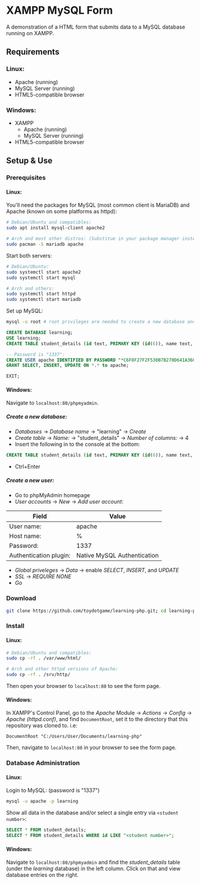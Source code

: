 # XAMPP MySQL Form
A demonstration of a HTML form that submits data to a MySQL database running on XAMPP.

## Requirements
### Linux:
* Apache (running)
* MySQL Server (running)
* HTML5-compatible browser
### Windows:
* XAMPP
	* Apache (running)
	* MySQL Server (running)
* HTML5-compatible browser

## Setup & Use
### Prerequisites
#### Linux:
You'll need the packages for MySQL (most common client is MariaDB) and Apache (known on some platforms as httpd):
```sh
# Debian/Ubuntu and compatibles:
sudo apt install mysql-client apache2

# Arch and most other distros: (Substitue in your package manager instead)
sudo pacman -S mariadb apache
```
Start both servers:
```sh
# Debian/Ubuntu:
sudo systemctl start apache2
sudo systemctl start mysql

# Arch and others:
sudo systemctl start httpd
sudo systemctl start mariadb
```
Set up MySQL:
```sh
mysql -u root # root privileges are needed to create a new database and users.
```
```sql
CREATE DATABASE learning;
USE learning;
CREATE TABLE student_details (id text, PRIMARY KEY (id(6)), name text, surname text, cool text NOT NULL);

-- Password is "1337":
CREATE USER apache IDENTIFIED BY PASSWORD "*C6F8F27F2F530B7B270D641A3604424B9B404D43";
GRANT SELECT, INSERT, UPDATE ON *.* to apache;

EXIT;
```
#### Windows:
Navigate to `localhost:80/phpmyadmin`.
##### Create a new database:
* _Databases_ → _Database name_ → "learning" → _Create_
* _Create table_ → _Name:_ → "student\_details" → _Number of columns:_ → 4
* Insert the following in to the console at the bottom:
```sql
CREATE TABLE student_details (id text, PRIMARY KEY (id(6)), name text, surname text, cool text NOT NULL);
```
* Ctrl+Enter
##### Create a new user:
* Go to phpMyAdmin homepage
* _User accounts_ → _New_ → _Add user account_:

Field | Value
----- | -----
User name: | apache
Host name: | %
Password: | 1337
Authentication plugin: | Native MySQL Authentication
* _Global priveleges_ → _Data_ → enable _SELECT_, _INSERT_, and _UPDATE_
* _SSL_ → _REQUIRE NONE_
* _Go_
### Download
```sh
git clone https://github.com/toydotgame/learning-php.git; cd learning-php/
```
### Install
#### Linux:
```sh
# Debian/Ubuntu and compatibles:
sudo cp -rf . /var/www/html/

# Arch and other httpd versions of Apache:
sudo cp -rf . /srv/http/
```
Then open your browser to `localhost:80` to see the form page.
#### Windows:
In XAMPP's Control Panel, go to the _Apache_ Module → _Actions_ → _Config_ → _Apache (httpd.conf)_, and find `DocumentRoot`, set it to the directory that this repository was cloned to. i.e:
```
DocumentRoot "C:/Users/User/Documents/learning-php"
```
Then, navigate to `localhost:80` in your browser to see the form page.
### Database Administration
#### Linux:
Login to MySQL: (password is "1337")
```sh
mysql -u apache -p learning
```
Show all data in the database and/or select a single entry via `<student number>`:
```sql
SELECT * FROM student_details;
SELECT * FROM student_details WHERE id LIKE "<student number>";
```
#### Windows:
Navigate to `localhost:80/phpmyadmin` and find the _student\_details_ table (under the _learning_ database) in the left column. Click on that and view database entries on the right.
